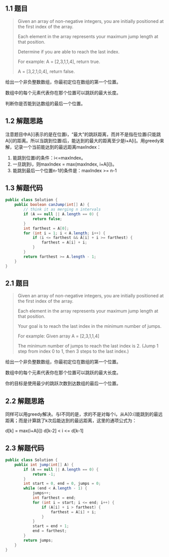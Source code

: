 ## 1.1 题目

> Given an array of non-negative integers, you are initially positioned at the first index of the array.
>
> Each element in the array represents your maximum jump length at that position.
>
> Determine if you are able to reach the last index.
>
> For example: A = [2,3,1,1,4], return true.
>
> A = [3,2,1,0,4], return false.

给出一个非负整数数组，你最初定位在数组的第一个位置。　　　

数组中的每个元素代表你在那个位置可以跳跃的最大长度。　　　　

判断你是否能到达数组的最后一个位置。

## 1.2 解题思路

注意题目中A[i]表示的是在位置i，“最大”的跳跃距离，而并不是指在位置i只能跳A[i]的距离。所以当跳到位置i后，能达到的最大的距离至少是i+A[i]。用greedy来解，记录一个当前能达到的最远距离maxIndex：

1. 能跳到位置i的条件：i<=maxIndex。
2. 一旦跳到i，则maxIndex = max(maxIndex, i+A[i])。
3. 能跳到最后一个位置n-1的条件是：maxIndex >= n-1

## 1.3 解题代码

```java
public class Solution {
    public boolean canJump(int[] A) {
        // think it as merging n intervals
        if (A == null || A.length == 0) {
            return false;
        }
        int farthest = A[0];
        for (int i = 1; i < A.length; i++) {
            if (i <= farthest && A[i] + i >= farthest) {
                farthest = A[i] + i;
            }
        }
        return farthest >= A.length - 1;
    }
}
```

## 2.1 题目

> Given an array of non-negative integers, you are initially positioned at the first index of the array.
>
> Each element in the array represents your maximum jump length at that position.
>
> Your goal is to reach the last index in the minimum number of jumps.
>
> For example: Given array A = [2,3,1,1,4]
>
> The minimum number of jumps to reach the last index is 2. (Jump 1 step from index 0 to 1, then 3 steps to the last index.)

给出一个非负整数数组，你最初定位在数组的第一个位置。

数组中的每个元素代表你在那个位置可以跳跃的最大长度。　　　

你的目标是使用最少的跳跃次数到达数组的最后一个位置。

## 2.2 解题思路

同样可以用greedy解决。与I不同的是，求的不是对每个i，从A[0:i]能跳到的最远距离；而是计算跳了k次后能达到的最远距离，这里的通项公式为：

d[k] = max(i+A[i])     d[k-2] < i <= d[k-1]

## 2.3 解题代码

```java
public class Solution {
    public int jump(int[] A) {
        if (A == null || A.length == 0) {
            return -1;
        }
        int start = 0, end = 0, jumps = 0;
        while (end < A.length - 1) {
            jumps++;
            int farthest = end;
            for (int i = start; i <= end; i++) {
                if (A[i] + i > farthest) {
                    farthest = A[i] + i;
                }
            }
            start = end + 1;
            end = farthest;
        }
        return jumps;
    }
}
```



